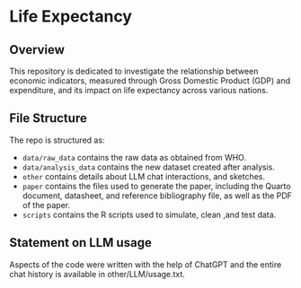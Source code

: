 # Life Expectancy

## Overview

This repository is dedicated to investigate the relationship between economic indicators, measured through Gross Domestic Product (GDP) and expenditure, and its impact on life expectancy across various nations.


## File Structure

The repo is structured as:

-   `data/raw_data` contains the raw data as obtained from WHO.
-   `data/analysis_data` contains the new dataset created after analysis.
-   `other` contains details about LLM chat interactions, and sketches.
-   `paper` contains the files used to generate the paper, including the Quarto document, datasheet, and reference bibliography file, as well as the PDF of the paper. 
-   `scripts` contains the R scripts used to simulate, clean ,and test data.


## Statement on LLM usage

Aspects of the code were written with the help of ChatGPT and the entire chat history is available in other/LLM/usage.txt.

